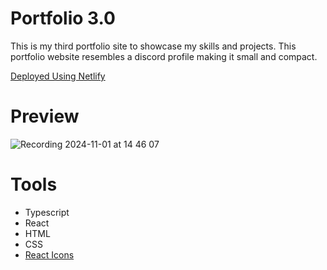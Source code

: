 # Portfolio 3.0
This is my third portfolio site to showcase my skills and projects. This portfolio website resembles a discord profile making it small and compact.

[Deployed Using Netlify](https://pauleenaporfolio3.netlify.app/)

# Preview
![Recording 2024-11-01 at 14 46 07](https://github.com/user-attachments/assets/84e94690-26a4-443f-b36d-619cb15e9a41)

# Tools
- Typescript
- React
- HTML
- CSS
- [React Icons](https://react-icons.github.io/react-icons/)
